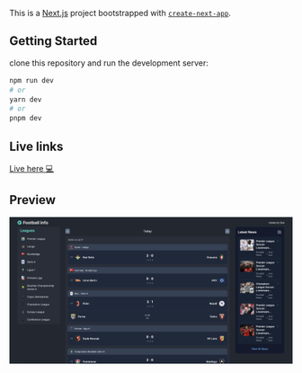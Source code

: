 This is a [Next.js](https://nextjs.org/) project bootstrapped with [`create-next-app`](https://github.com/vercel/next.js/tree/canary/packages/create-next-app).

## Getting Started

clone this repository and run the development server:

```bash
npm run dev
# or
yarn dev
# or
pnpm dev
```

## Live links
[Live here 💻](https://footballinfobysoe.netlify.app/)

## Preview

![football website](./public/preview.png "Text to show on mouseover")